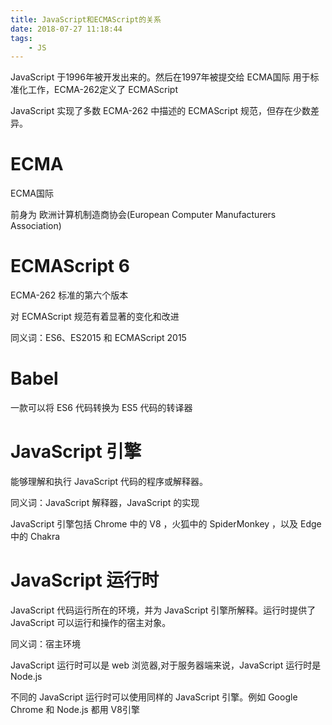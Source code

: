 ```yaml
---
title: JavaScript和ECMAScript的关系
date: 2018-07-27 11:18:44
tags:
	- JS
---
```


JavaScript 于1996年被开发出来的。然后在1997年被提交给 ECMA国际 用于标准化工作，ECMA-262定义了 ECMAScript

JavaScript 实现了多数 ECMA-262 中描述的 ECMAScript 规范，但存在少数差异。 

# ECMA #

ECMA国际

前身为 欧洲计算机制造商协会(European Computer Manufacturers Association)

# ECMAScript 6 #

ECMA-262 标准的第六个版本

对 ECMAScript 规范有着显著的变化和改进

同义词：ES6、ES2015 和 ECMAScript 2015

# Babel #

一款可以将 ES6 代码转换为 ES5 代码的转译器

# JavaScript 引擎 #

能够理解和执行 JavaScript 代码的程序或解释器。

同义词：JavaScript 解释器，JavaScript 的实现

JavaScript 引擎包括 Chrome 中的 V8 ，火狐中的 SpiderMonkey ，以及 Edge 中的 Chakra 

# JavaScript 运行时 #

JavaScript 代码运行所在的环境，并为 JavaScript 引擎所解释。运行时提供了 JavaScript 可以运行和操作的宿主对象。

同义词：宿主环境

JavaScript 运行时可以是 web 浏览器,对于服务器端来说，JavaScript 运行时是 Node.js

不同的 JavaScript 运行时可以使用同样的 JavaScript 引擎。例如 Google Chrome 和 Node.js 都用 V8引擎